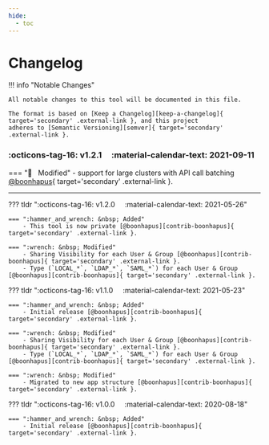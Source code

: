 ```yaml
---
hide:
  - toc
---
```


# Changelog

!!! info "Notable Changes"

    All notable changes to this tool will be documented in this file.

    The format is based on [Keep a Changelog][keep-a-changelog]{ target='secondary' .external-link }, and this project
    adheres to [Semantic Versioning][semver]{ target='secondary' .external-link }.

### :octicons-tag-16: v1.2.1 &nbsp; &nbsp; :material-calendar-text: 2021-09-11

=== ":wrench: &nbsp; Modified"
    - support for large clusters with API call batching [@boonhapus][contrib-boonhapus]{ target='secondary' .external-link }.

---

??? tldr ":octicons-tag-16: v1.2.0 &nbsp; &nbsp; :material-calendar-text: 2021-05-26"

    === ":hammer_and_wrench: &nbsp; Added"
        - This tool is now private [@boonhapus][contrib-boonhapus]{ target='secondary' .external-link }.

    === ":wrench: &nbsp; Modified"
        - Sharing Visibility for each User & Group [@boonhapus][contrib-boonhapus]{ target='secondary' .external-link }.
        - Type (`LOCAL_*`, `LDAP_*`, `SAML_*`) for each User & Group [@boonhapus][contrib-boonhapus]{ target='secondary' .external-link }.

??? tldr ":octicons-tag-16: v1.1.0 &nbsp; &nbsp; :material-calendar-text: 2021-05-23"

    === ":hammer_and_wrench: &nbsp; Added"
        - Initial release [@boonhapus][contrib-boonhapus]{ target='secondary' .external-link }.

    === ":wrench: &nbsp; Modified"
        - Sharing Visibility for each User & Group [@boonhapus][contrib-boonhapus]{ target='secondary' .external-link }.
        - Type (`LOCAL_*`, `LDAP_*`, `SAML_*`) for each User & Group [@boonhapus][contrib-boonhapus]{ target='secondary' .external-link }.

    === ":wrench: &nbsp; Modified"
        - Migrated to new app structure [@boonhapus][contrib-boonhapus]{ target='secondary' .external-link }.

??? tldr ":octicons-tag-16: v1.0.0 &nbsp; &nbsp; :material-calendar-text: 2020-08-18"
    
    === ":hammer_and_wrench: &nbsp; Added"
        - Initial release [@boonhapus][contrib-boonhapus]{ target='secondary' .external-link }.


[keep-a-changelog]: https://keepachangelog.com/en/1.0.0/
[semver]: https://semver.org/spec/v2.0.0.html
[contrib-boonhapus]: https://github.com/boonhapus
